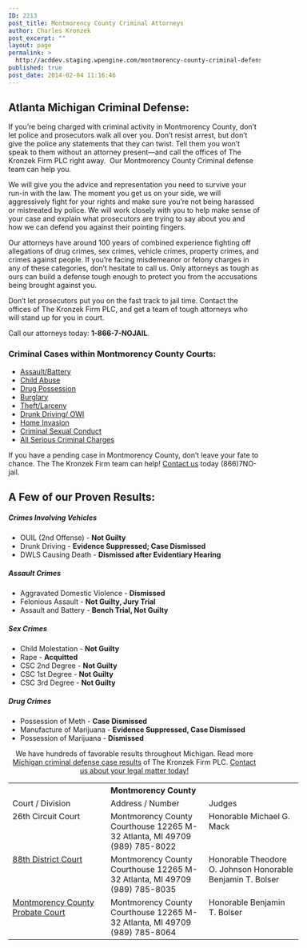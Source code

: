 ```yaml
---
ID: 2213
post_title: Montmorency County Criminal Attorneys
author: Charles Kronzek
post_excerpt: ""
layout: page
permalink: >
  http://acddev.staging.wpengine.com/montmorency-county-criminal-defense-attorneys-atlanta-mi-attorneys.html
published: true
post_date: 2014-02-04 11:16:46
---
```

<div class="county-lis">
<h2>Atlanta Michigan Criminal Defense:</h2>
If you’re being charged with criminal activity in Montmorency County, don’t let police and prosecutors walk all over you. Don’t resist arrest, but don’t give the police any statements that they can twist. Tell them you won’t speak to them without an attorney present—and call the offices of The Kronzek Firm PLC right away.  Our Montmorency County Criminal defense team can help you.

We will give you the advice and representation you need to survive your run-in with the law. The moment you get us on your side, we will aggressively fight for your rights and make sure you’re not being harassed or mistreated by police. We will work closely with you to help make sense of your case and explain what prosecutors are trying to say about you and how we can defend you against their pointing fingers.

Our attorneys have around 100 years of combined experience fighting off allegations of drug crimes, sex crimes, vehicle crimes, property crimes, and crimes against people. If you’re facing misdemeanor or felony charges in any of these categories, don’t hesitate to call us. Only attorneys as tough as ours can build a defense tough enough to protect you from the accusations being brought against you.

Don’t let prosecutors put you on the fast track to jail time. Contact the offices of The Kronzek Firm PLC, and get a team of tough attorneys who will stand up for you in court.

Call our attorneys today: <b>1-866-7-NOJAIL</b>.

<img style="float: right; padding: 20px 0 20px 20px;" src="http://acddev.staging.wpengine.com/images/county-img_n3.jpg" alt="" />
<h3>Criminal Cases within Montmorency County Courts:</h3>
<ul class="no-bullets">
	<li><a href="http://acddev.staging.wpengine.com/assault-charges.html">Assault/Battery</a></li>
	<li><a title="Michigan Child Abuse Attorney" href="http://acddev.staging.wpengine.com/michigan-child-abuse-attorneys-abuse-neglect-defense-lawyers.html">Child Abuse</a></li>
	<li><a href="http://acddev.staging.wpengine.com/drug-charges.html">Drug Possession</a></li>
	<li><a href="http://acddev.staging.wpengine.com/burglary-crimes.html">Burglary</a></li>
	<li><a href="http://acddev.staging.wpengine.com/theft-charges.html">Theft/Larceny</a></li>
	<li><a href="http://acddev.staging.wpengine.com/drunk-driving.html">Drunk Driving/ OWI</a></li>
	<li><a title="Michigan Home Invasion Attorney" href="http://acddev.staging.wpengine.com/michigan-home-invasion-attorneys-criminal-defense-lawyers.html">Home Invasion</a></li>
	<li><a href="http://acddev.staging.wpengine.com/sex-crimes.html">Criminal Sexual Conduct</a></li>
	<li><a href="http://acddev.staging.wpengine.com">All Serious Criminal Charges</a></li>
</ul>
<p class="ctas">If you have a pending case in Montmorency County, don’t leave your fate to chance. The The Kronzek Firm team can help! <a href="http://acddev.staging.wpengine.com/contact-us.html">Contact us</a> today (866)7NO-jail.</p>

<h2>A Few of our Proven Results:</h2>
<h5>Crimes Involving Vehicles</h5>
<ul class="county-lis">
	<li>OUIL (2nd Offense) - <b>Not Guilty</b></li>
	<li>Drunk Driving - <b>Evidence Suppressed; Case Dismissed</b></li>
	<li>DWLS Causing Death - <strong>Dismissed after Evidentiary Hearing</strong></li>
</ul>
<h5>Assault Crimes</h5>
<ul class="county-lis">
	<li>Aggravated Domestic Violence - <b>Dismissed</b></li>
	<li>Felonious Assault - <strong>Not Guilty, Jury Trial</strong></li>
	<li>Assault and Battery - <strong>Bench Trial, Not Guilty</strong></li>
</ul>
<h5>Sex Crimes</h5>
<ul class="county-lis">
	<li>Child Molestation - <b>Not Guilty</b></li>
	<li>Rape - <b>Acquitted</b></li>
	<li>CSC 2nd Degree - <strong>Not Guilty</strong></li>
	<li>CSC 1st Degree - <strong>Not Guilty</strong></li>
	<li>CSC 3rd Degree - <strong>Not Guilty</strong></li>
</ul>
<h5>Drug Crimes</h5>
<ul class="county-lis">
	<li>Possession of Meth - <b>Case Dismissed</b></li>
	<li>Manufacture of Marijuana - <b>Evidence Suppressed, Case Dismissed</b></li>
	<li>Possession of Marijuana - <strong>Dismissed</strong></li>
</ul>
<p class="ctas" style="text-align: center;">We have hundreds of favorable results throughout Michigan. Read more <a href="http://acddev.staging.wpengine.com/proven-results.html">Michigan criminal defense case results</a> of The Kronzek Firm PLC.
<a href="http://acddev.staging.wpengine.com/contact-us.html">Contact us about your legal matter today!</a></p>

<table class="districts" style="width: 580px !important;" cellspacing="0">
<tbody>
<tr>
<th colspan="3">Montmorency County</th>
</tr>
<tr class="subjects">
<td width="225">Court / Division</td>
<td width="225">Address / Number</td>
<td width="225">Judges</td>
</tr>
<tr>
<td valign="top">26th Circuit Court</td>
<td valign="top">Montmorency County Courthouse
12265 M-32
Atlanta, MI 49709
(989) 785-8022</td>
<td valign="top">Honorable Michael G. Mack</td>
</tr>
<tr>
<td valign="top"><a href="http://www.montmorencycountymichigan.us/DistrictCourt.html" target="_blank">88th District Court</a></td>
<td valign="top">Montmorency County Courthouse
12265 M-32
Atlanta, MI 49709
(989) 785-8035</td>
<td valign="top">Honorable Theodore O. Johnson
Honorable Benjamin T. Bolser</td>
</tr>
<tr>
<td valign="top"><a href="http://www.montmorencycountymichigan.us/PROBATE.html" target="_blank">Montmorency County Probate Court</a></td>
<td valign="top">Montmorency County Courthouse
12265 M-32
Atlanta, MI 49709
(989) 785-8064</td>
<td valign="top">Honorable Benjamin T. Bolser</td>
</tr>
<!-- >
<tr>
<td valign="top"></td>
<td valign="top"></td>
<td valign="top"></td>
</tr>
<--></tbody>
</table>
</div>